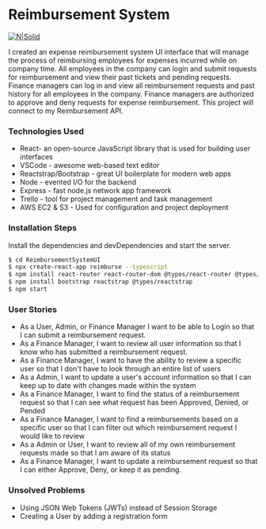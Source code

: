# Reimbursement System

[![N|Solid](https://cldup.com/dTxpPi9lDf.thumb.png)](https://nodesource.com/products/nsolid)

I created an expense reimbursement system UI interface that will manage the process of reimbursing employees for expenses incurred while on company time. All employees in the company can login and submit requests for reimbursement and view their past tickets and pending requests. Finance managers can log in and view all reimbursement requests and past history for all employees in the company. Finance managers are authorized to approve and deny requests for expense reimbursement. This project will connect to my Reimbursement API.

### Technologies Used

* React- an open-source JavaScript library that is used for building user interfaces
* VSCode - awesome web-based text editor
* Reactstrap/Bootstrap - great UI boilerplate for modern web apps
* Node - evented I/O for the backend
* Express - fast node.js network app framework 
* Trello - tool for project management and task management
* AWS EC2 & S3 - Used for configuration and project deployment 

### Installation Steps

Install the dependencies and devDependencies and start the server.

```sh
$ cd ReimbursementSystemUI
$ npx create-react-app reimburse --typescript
$ npm install react-router react-router-dom @types/react-router @types/react-router-dom
$ npm install bootstrap reactstrap @types/reactstrap
$ npm start
```

### User Stories 

 - As a User, Admin, or Finance Manager I want to be able to Login so that I can submit a reimbursement request.
 - As a Finance Manager, I want to review all user information so that I know who has submitted a reimbursement request.
 - As a Finance Manager, I want to have the ability to review a specific user so that I don't have to look through an entire list of users
 - As a Admin, I want to update a user's account information so that I can keep up to date with changes made within the system
 - As a Finance Manager, I want to find the status of a reimbursement request so that I can see what request has been Approved, Denied, or Pended
 - As a Finance Manager, I want to find a reimbursements based on a specific user so that I can filter out which reimbursement request I would like to review
 - As a Admin or User, I want to review all of my own reimbursement requests made so that I am aware of its status
 - As a Finance Manager, I want to update a reimbursement request so that I can either Approve, Deny, or keep it as pending.
 

### Unsolved Problems
- Using JSON Web Tokens (JWTs) instead of Session Storage
- Creating a User by adding a registration form
